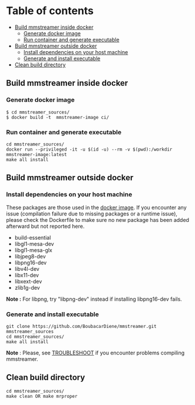 # Table of contents
- [Build mmstreamer inside docker](#build-mmstreamer-inside-docker)
  - [Generate docker image](#generate-docker-image)
  - [Run container and generate executable](#run-container-and-generate-executable)
- [Build mmstreamer outside docker](#build-mmstreamer-outside-docker)
  - [Install dependencies on your host machine](#install-dependencies-on-your-host-machine)
  - [Generate and install executable](#generate-and-install-executable)
- [Clean build directory](#clean-build-directory)

## Build mmstreamer inside docker

### Generate docker image
```
$ cd mmstreamer_sources/
$ docker build -t  mmstreamer-image ci/
```

### Run container and generate executable
```
cd mmstreamer_sources/
docker run --privileged -it -u $(id -u) --rm -v $(pwd):/workdir mmstreamer-image:latest
make all install
```

## Build mmstreamer outside docker

### Install dependencies on your host machine

These packages are those used in the [docker image](../ci/Dockerfile). If you encounter any issue (compilation failure due to missing packages or a runtime issue), please check the Dockerfile to make sure no new package has been added afterward but not reported here.

- build-essential
- libgl1-mesa-dev
- libgl1-mesa-glx
- libjpeg8-dev
- libpng16-dev
- libv4l-dev
- libx11-dev
- libxext-dev
- zlib1g-dev

**Note :** For libpng, try "libpng-dev" instead if installing libpng16-dev fails.

### Generate and install executable
```
git clone https://github.com/BoubacarDiene/mmstreamer.git mmstreamer_sources
cd mmstreamer_sources/
make all install
```

**Note** :
Please, see [TROUBLESHOOT](TROUBLESHOOT.md) if you encounter problems compiling mmstreamer.

## Clean build directory
```
cd mmstreamer_sources/
make clean OR make mrproper
```
